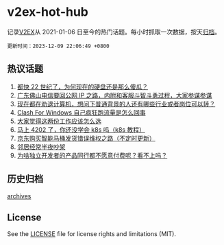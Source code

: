# v2ex-hot-hub

 记录[V2EX](https://www.v2ex.com/)从 2021-01-06 日至今的热门话题。每小时抓取一次数据，按天[归档](archives)。

`更新时间：2023-12-09 22:06:49 +0800`

## 热议话题

1. [都快 22 世纪了，为何现在的硬盘还是那么傻瓜？](https://www.v2ex.com/t/998906)
1. [广东佛山电信要回公网 IP 之路，内附和客服斗智斗勇过程，大家参谋参谋](https://www.v2ex.com/t/998849)
1. [现在都在劝退计算机，想问下普通背景的人还有哪些行业或者岗位可以转？](https://www.v2ex.com/t/998923)
1. [Clash For Windows 自己疯狂跑流量是怎么回事](https://www.v2ex.com/t/998922)
1. [大家觉得这两份工作应该怎么选](https://www.v2ex.com/t/998866)
1. [马上 4202 了，你还没学会 k8s 吗（k8s 教程）](https://www.v2ex.com/t/998891)
1. [京东购买智能马桶发货错误维权之路（不定时更新）](https://www.v2ex.com/t/998889)
1. [邻居经常半夜吵架](https://www.v2ex.com/t/998879)
1. [为啥独立开发者的产品同行都不愿意付费呢？看不上吗？](https://www.v2ex.com/t/998941)

## 历史归档

[archives](archives)

## License

See the [LICENSE](LICENSE) file for license rights and limitations (MIT).
